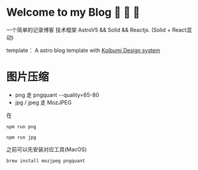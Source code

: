 # Welcome to my Blog 🚀 🚀 🚀

一个简单的记录博客
技术框架 AstroV5 && Solid && Reactjs.
(Solid + React混动)

template：
A astro blog template with [Koibumi Design system](https://github.com/koibumi-design)

# 图片压缩
- png 走 pngquant --quality=65-80
- jpg / jpeg 走 MozJPEG

在

```shell
npm run png
```

```shell
npm run jpg
```

之前可以先安装对应工具(MacOS)

```shell
brew install mozjpeg pngquant
```

